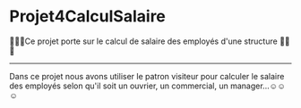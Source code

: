 # Projet4CalculSalaire
:money_with_wings::money_with_wings::money_with_wings:Ce projet porte sur le calcul de salaire des employés d'une structure :money_with_wings::money_with_wings::money_with_wings: <br><hr>

Dans ce projet nous avons utiliser le patron visiteur pour calculer le salaire des employés selon qu'il soit un ouvrier, un commercial, un manager...☺️☺️☺️
